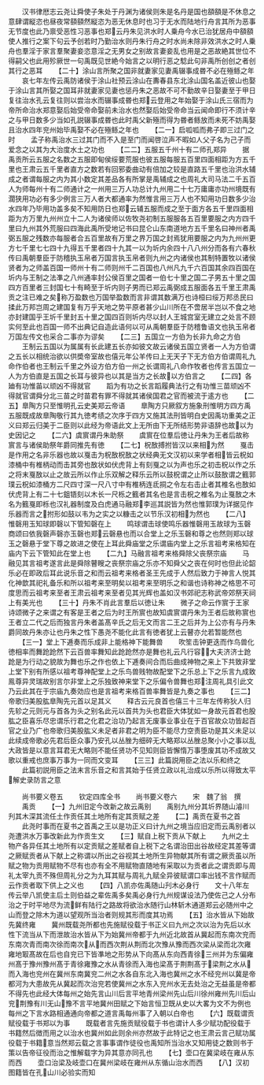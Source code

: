 <!-- { "loadSidebar": true } -->
　　汉书律厯志云尧让舜使子朱处于丹渊为诸侯则朱是名丹是国也頟頟是不休息之意肆谓縦恣也昼夜常頟頟然縦恣为恶无休息时也习于无水而陆地行舟言其所为恶事无节度也此乃禀受恶性习恶事也郑云丹朱见洪水时人乗舟今水已治犹居舟中頟頟使人推行之案下句云予创若时乃勤治水则丹朱行舟之时水尚未除非效洪水之时人乗舟也羣淫于家言羣聚妻妾恣意淫之无男女之别故言妻妾乱也用是之恶故絶其世位不得嗣父也此用殄厥世一句禹既见世絶今始言之以明行恶之騐此句非禹所创创之者创其行之恶耳
　　【二十】涂山言所聚之国非就妻家见妻禹辍事成昬不必在殛鲧之年
　　哀七年左传云禹防诸侯于涂山社预云涂山在夀春县东北涂山国名盖近彼山也娶于涂山言其所娶之国耳非就妻家见妻也惩丹朱之恶故不可不勤故辛日娶妻至于甲日复往治水孔云复往则以尝治水而辍事成昬也郑云登用之年始娶于涂山氏三宿而为帝所命治水郑意娶后始受帝命娶前未治水也然娶后始受帝命当云闻命即行不须计辛之与甲日数多少当如孔説辍事成昬也此时禹父新殛而得为昬者鲧放而未死不妨禹娶且治水四年兖州始毕禹娶不必在殛鲧之年也
　　【二一】启呱呱而弗子即三过门之时
　　孟子称禹治水三过其门而不入是至门而闻啓泣声不暇如人父子名为己子而爱念之以其为大治度水土之功也
　　【二二】五服五千州十有二师孔郑异
　　据禹贡所云五服之名数之五服即甸侯绥要荒服也彼五服每服五百里四面相距为方五千里也王肃云五千里者直方之数若有回邪委曲动有倍加之较是直路五千里也治洪水辅成之者谓每服之内为其小数定其差品各有所掌是禹辅成之也周礼大司马法二千五百人为师每州十有二师通计之一州用三万人功总计九州用二十七万庸庸亦功州境既有濶狭用功必有多少例言三万人者大都通率为然惟言用三万人也不知用功日数多少治水四年乃毕用功盖多矣不知用防日也郑云辅五服而成之至于面方各五千里四面相距为方万里九州州立十二人为诸侯师以佐牧尧初制五服服各五百里要服之内方四千里曰九州其外荒服曰四海此禹所受地记书曰昆仑山东南道地方五千里名曰神州者禹弼五服之残数亦每服者合五百里故有万里之界万国之封焉犹用要服之内为九州州更方七千里七七四十九得五千里者四十九其一以为圻内余四十八八州分而各有六春秋传曰禹朝羣臣于防稽执玉帛者万国言执玉帛者则九州之内诸侯也其制特置牧以诸侯贤者为之师盖百国一师州十有二师则州千二百国也八州凡九千六百国其余四百国在圻内与王制之法凖之八州通率封公侯百里之国者一伯七十里之国二子男五十里之国四方百里者三封国七十有畸至于圻内则子男而已郑云禹弼成五服面各五千里王肃禹贡之注已难之矣称万盈数也万国举盈数而言非谓其数满万也诗桓曰绥万邦丞民曰揉此万邦岂周之建国复有万乎天地之势平原者甚少山川所在不啻居半岂以不食之地亦封建国乎王圻千里封五十里之国四百则圻内尽以封人王城宫室无建立之处言不顾实何至此也百国一师不出典记自造此语何以可从禹朝羣臣于防稽鲁语文也执玉帛者万国左传文也采合二事亦为谬矣
　　【二三】五国立一方伯为长非九命之方伯
　　王制云五国以为属属有长此建五长亦如彼文故云诸侯五国立贤者一人为方伯谓之五长以相统治欲以供奬帝室故也僖元年公羊传曰上无天子下无方伯方伯谓周礼九命作伯者也王制云千里之外设方伯方伯一州之长谓周礼八命作牧者也传言五国立一人为方伯直是五国之长耳与彼异也以其是当方之长故以方伯言之
　　【二四】各廸有功惟苖以顽凶不得就官
　　蹈为有功之长言蹈履典法行之有功惟三苗顽凶不得就官谓舜分北三苗之时苗君有罪不得就其诸侯国君之官而被流于逺方也
　　【二五】臯陶方只至惟明孔云史美郑云帝语
　　臯陶方只厥叙方施象刑惟明方四方禹五服既成故臯陶敬行其九徳考绩之次序于四方又施其法刑皆明白史因禹功重美之正义曰郑云归美于二臣则以此经为帝语此文上无所由下无所结形势非语辞也故以为史因记之
　　【二六】虞賔谓丹朱助祭
　　虞賔在位羣后徳让丹朱为王者后故称賔言与诸侯助祭年爵同推先有徳
　　【二七】柷敔搏拊皆汉以来相为然
　　戛击是作用之名非乐器也故以戛击为柷敔柷敔之状经典无文汉初以来学者相皆云柷如漆桶中有椎柄动而击其旁也敔状如伏虎背上有刻戛之以为声也乐之初击柷以作之乐之将末戛敔以止之故云所以作止乐双解之释乐云所以鼓柷谓之止所以鼓敔谓之籈郭璞云柷如漆桶方二尺四寸深一尺八寸中有椎柄连氐挏之令左右击止者其椎名也敔如伏虎背上有二十七鉏铻刻以木长一尺栎之籈者其名也是言击柷之椎名为止戛敔之木名为籈戛即栎也汉礼器制度及白虎通马融郑李巡其説皆为然也惟郭璞为详据见作乐器而言之拊形如鼓以韦为之实之以糠击之以节乐汉初相为然也
　　【二八】惟磬用玉知球即磬以下管知磬在上
　　鸣球谓击球使鸣乐器惟磬用玉故球为玉磬商颂曰依我磬声磬亦玉磬也郑云磬悬也而以合堂上之乐玉磬和尊之也然则郑以球玉之磬悬于堂下尊之故进之使在上耳此舜庙堂之乐谓庙内堂上之乐言祖考来格知在庙内下云下管知此在堂上也
　　【二九】马融言祖考来格舜除父丧祭宗庙
　　马融见其言祖考遂言此是舜除瞽瞍之丧祭宗庙之乐亦不知舜父之丧在何时也但此论韶乐必在即政后耳此说乐音之和而云祖考来格者圣王先成于人然后致力于神言人悦其化神歆其祀礼备乐和所以祖考来至明矣以祖考来至明乐之和谐也诗称神之格思不可度思而云祖考来至者王肃云祖考来至者见其光辉也盖如汉书郊祀志称武帝郊祭天祠上有美光也
　　【三十】丹朱不肖此言羣后以徳让朱
　　微子之命云作賔于王家诗颂微子之来谓之有客是王者之后为时王所賔也故知虞賔谓丹朱为王者后故称賔也王者立二代之后而独言丹朱者盖髙辛氏之后无文而言二王之后并为上公亦有与丹朱爵同故丹朱亦让也丹朱之性下愚尧不能化此言有徳者犹上云瞽亦允若暂能然也
　　【三一】堂上下逓奏而乐成非上能格神下能舞兽
　　吹笙击钟更迭而作鸟兽化徳相率而舞跄跄然下云百兽率舞知此跄跄然亦是舞也礼云凡行容大夫济济士跄跄是为行动之貌故为舞也乐之作也依上下逓奏间合而后曲成神物之来上下共致非堂上堂下别有所感以祖考尊神配堂上之乐鸟兽贱物故配堂下之乐总上下之乐言九成致鳯尊异灵瑞故别言尔非堂上之乐独致神来堂下之乐偏令兽舞也郑注周礼具引此文乃云此其在于宗庙九奏効应也是言祖考来格百兽率舞皆是九奏之事也
　　【三二】帝歌归美股肱臯陶先元首以足其义
　　释古云元良首也僖三十三年左传称狄人归先轸之元则元与首各为头之别名此元以首共为头也君臣大体犹如一身故元首君也股肱之臣喜乐尽忠谓乐行君之化君之治功乃起言无废事业事业在于百官故众功皆起百官之业乃广也帝歌归美股肱义未足者非君之明为臣不能尽力空责臣功是其义未足以此续成帝歌必先君后臣众事乃安孔以丛脞为细碎无大略郑以丛脞总聚小小之事以乱大政皆是以意言耳君无大略则不能任贤功不见知则臣皆懈惰万事堕废其功不成故又歌以重戒也庶事万事为一同而文变耳
　　【三三】此篇説用臣之法以乐和终之
　　此篇初説用臣之法末言乐音之和言其始于任贤立政以礼治成以乐所以得致太平解史录防言之意






　　尚书要义卷五
　　钦定四库全书
　　尚书要义卷六
　　宋　魏了翁　撰
　　禹贡
　　【一】九州旧定今改新之故云禹别
　　禹别九州分其圻界随山濬川刋其木深其流任土作贡任其土地所有定其贡赋之差
　　【二】禹贡在夏书之首
　　此尧时事而在夏书之首禹之王以是功正义曰计九州之境当应旧定而云禹别者以尧遭洪水万事改新此为作贡生文
　　【三】赋自上税下贡从下献上
　　九州之土物产各异任其土地所有以定贡赋之差赋者自上税下之名谓治田出谷故经定其差等谓之厥赋贡者从下献上之称谓以所出之谷视其土地所生异物献其所有谓之厥贡虽以所赋之物为贡用赋物不尽有也亦有全不用赋物直随地有采取以为贡者此之谓贡即与周礼太宰九贡不殊但周礼分之为九耳其赋与周礼九赋全异彼赋谓口率出钱不言作赋而云作贡者取下供上之义也
　　【四】八凯亦佐禹随山刋木必身行
　　文十八年左传云举八凯使主后土则伯益之辈佐禹多矣禹必身行九州规谋设法乃使佐己之人分布治之于时平地尽为流鲜有陆行之路故将欲治水随行山林斩木通道郑云必随州中之山而登之除木为道以望观所当治者则规其形而度其功焉
　　【五】治水皆从下始故先冀终雍
　　冀州既载尧所都也先施赋役载于书正义曰九州之次以治为先后以水性下流当从下而泄故治水皆从下为始冀州帝都于九州近北故首从冀起而东南次兖而东南次青而南次徐而南次从而西次荆从荆而北次豫从豫而西次梁从梁而北次雍雍地冣髙故在后也自兖已下皆凖地之形势从下向髙从东向西青徐三州并为东偏雍州髙于豫州豫州髙于青徐雍豫之水从青徐而入海也梁髙于荆荆髙于梁荆之水从而入海也兖州在冀州东南冀兖二州之水各自东北入海也冀州之水不经兖州以冀是帝都河为大患故先从冀起而次治兖若使冀州之水东入兖州水无去处治之无益虽是帝都不得先也此经大体每州之始先言山川后言平地青州梁州先山后川徐州雍州先川后山兖荆豫有川无山豫不言平地冀州田赋之下始言恒卫既从史以大畧为文不为例也每州之下言水路相通通向帝都之道言禹每州事了入朝以白帝也
　　【六】既载谓贡赋役载于书郑以为事
　　既载者言先施贡赋役载于书也谓计人多少赋功配役载于书籍然后徴而用之以治水也冀州如此则余州亦然故于此特记之也王肃云言己赋功属役载于书籍意当然郑云载之言事事谓作徒役也禹知所当治水又知用徒之数则书于策以告帝征役而治之惟解载字为异其意亦同孔也
　　【七】壶口在冀梁岐在雍从东而西
　　壶口治梁及岐壶口在冀州梁岐在雍州从东循山治水而西
　　【八】汉初图籍皆在孔山川必验实而知

